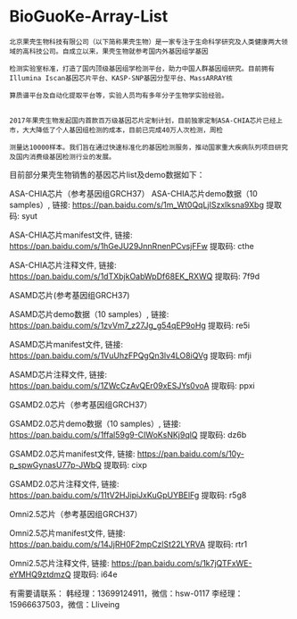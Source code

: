# BioGuoKe-Array-List
    北京果壳生物科技有限公司（以下简称果壳生物）是一家专注于生命科学研究及人类健康两大领域的高科技公司。自成立以来，果壳生物就参考国内外基因组学基因
    
    检测实验室标准，打造了国内顶级基因组学检测平台，助力中国人群基因组研究。目前拥有Illumina Iscan基因芯片平台、KASP-SNP基因分型平台、MassARRAY核
    
    算质谱平台及自动化提取平台等，实验人员均有多年分子生物学实验经验。
    
    
    2017年果壳生物发起国内首款百万级基因芯片定制计划，目前独家定制ASA-CHIA芯片已经上市，大大降低了个人基因组检测的成本，目前已完成40万人次检测，周检
    
    测量达10000样本。我们旨在通过快速标准化的基因检测服务，推动国家重大疾病队列项目研究及国内消费级基因检测行业的发展。

目前部分果壳生物销售的基因芯片list及demo数据如下：

ASA-CHIA芯片（参考基因组GRCH37）
ASA-CHIA芯片demo数据（10 samples）, 链接: https://pan.baidu.com/s/1m_Wt0QqLjISzxIksna9Xbg 提取码: syut

ASA-CHIA芯片manifest文件, 链接: https://pan.baidu.com/s/1hGeJU29JnnRnenPCvsjFFw 提取码: cthe

ASA-CHIA芯片注释文件, 链接: https://pan.baidu.com/s/1dTXbjkOabWpDf68EK_RXWQ 提取码: 7f9d


ASAMD芯片(参考基因组GRCH37)

ASAMD芯片demo数据（10 samples）, 链接: https://pan.baidu.com/s/1zvVm7_z27Jg_g54qEP9oHg 提取码: re5i

ASAMD芯片manifest文件, 链接: https://pan.baidu.com/s/1VuUhzFPQgQn3lv4LO8iQVg 提取码: mfji

ASAMD芯片注释文件, 链接: https://pan.baidu.com/s/1ZWcCzAvQEr09xESJYs0voA 提取码: ppxi


GSAMD2.0芯片（参考基因组GRCH37）

GSAMD2.0芯片demo数据（10 samples）, 链接: https://pan.baidu.com/s/1ffal59g9-CIWoKsNKj9qlQ 提取码: dz6b

GSAMD2.0芯片manifest文件, 链接: https://pan.baidu.com/s/10y-p_spwGynasU77p-JWbQ 提取码: cixp

GSAMD2.0芯片注释文件, 链接: https://pan.baidu.com/s/11tV2HJipiJxKuGpUYBElFg 提取码: r5g8


Omni2.5芯片（参考基因组GRCH37）

Omni2.5芯片manifest文件, 链接: https://pan.baidu.com/s/14JjRH0F2mpCzlSt22LYRVA 提取码: rtr1

Omni2.5芯片注释文件, 链接: https://pan.baidu.com/s/1k7jQTFxWE-eYMHQ9ztdmzQ 提取码: i64e


有需要请联系：
韩经理：13699124911，微信：hsw-0117
李经理：15966637503，微信：Lliveing
